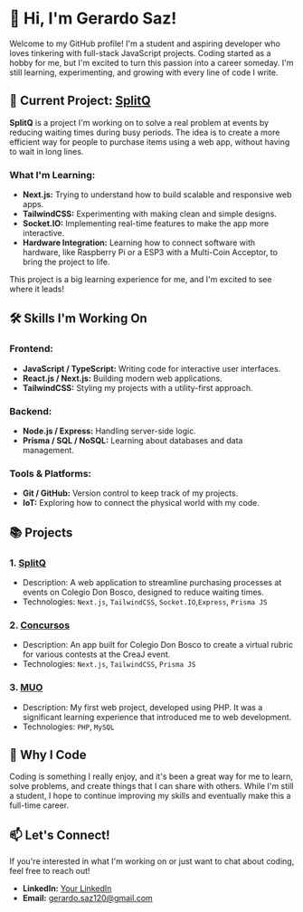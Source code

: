 # 👋 Hi, I'm Gerardo Saz!

Welcome to my GitHub profile! I'm a student and aspiring developer who loves tinkering with full-stack JavaScript projects. Coding started as a hobby for me, but I'm excited to turn this passion into a career someday. I'm still learning, experimenting, and growing with every line of code I write.

## 🌱 Current Project: [SplitQ](https://github.com/pgap22/splitq-nextjs)

**SplitQ** is a project I'm working on to solve a real problem at events by reducing waiting times during busy periods. The idea is to create a more efficient way for people to purchase items using a web app, without having to wait in long lines.

### What I'm Learning:
- **Next.js:** Trying to understand how to build scalable and responsive web apps.
- **TailwindCSS:** Experimenting with making clean and simple designs.
- **Socket.IO:** Implementing real-time features to make the app more interactive.
- **Hardware Integration:** Learning how to connect software with hardware, like Raspberry Pi or a ESP3 with a Multi-Coin Acceptor, to bring the project to life.

This project is a big learning experience for me, and I'm excited to see where it leads!

## 🛠️ Skills I'm Working On

### Frontend:
- **JavaScript / TypeScript:** Writing code for interactive user interfaces.
- **React.js / Next.js:** Building modern web applications.
- **TailwindCSS:** Styling my projects with a utility-first approach.

### Backend:
- **Node.js / Express:** Handling server-side logic.
- **Prisma / SQL / NoSQL:** Learning about databases and data management.

### Tools & Platforms:
- **Git / GitHub:** Version control to keep track of my projects.
- **IoT:** Exploring how to connect the physical world with my code.

## 📚 Projects

### 1. [**SplitQ**](https://github.com/pgap22/splitq-nextjs)
   - Description: A web application to streamline purchasing processes at events on Colegio Don Bosco, designed to reduce waiting times.
   - Technologies: `Next.js`, `TailwindCSS`, `Socket.IO`,`Express`, `Prisma JS`

### 2. [**Concursos**](https://github.com/pgap22/concursos-next)
   - Description: An app built for Colegio Don Bosco to create a virtual rubric for various contests at the CreaJ event.
   - Technologies: `Next.js`, `TailwindCSS`, `Prisma JS`

### 3. [**MUO**](https://github.com/pgap22/muo)
   - Description: My first web project, developed using PHP. It was a significant learning experience that introduced me to web development.
   - Technologies: `PHP`, `MySQL`

## 🤔 Why I Code
Coding is something I really enjoy, and it's been a great way for me to learn, solve problems, and create things that I can share with others. While I'm still a student, I hope to continue improving my skills and eventually make this a full-time career.

## 📫 Let's Connect!
If you're interested in what I'm working on or just want to chat about coding, feel free to reach out!

- **LinkedIn:** [Your LinkedIn](www.linkedin.com/in/gerardo-saz-26436a219)
- **Email:** gerardo.saz120@gmail.com
